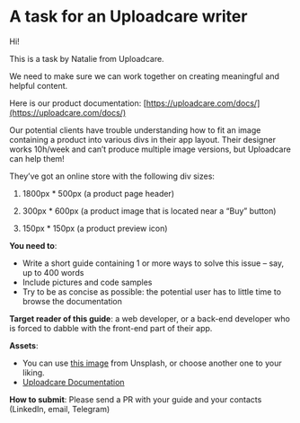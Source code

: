 # A task for an Uploadcare writer

Hi! 

This is a task by Natalie from Uploadcare.

We need to make sure we can work together on creating meaningful and helpful content.

Here is our product documentation: [https://uploadcare.com/docs/](https://uploadcare.com/docs/)

Our potential clients have trouble understanding how to fit an image containing a product into various divs in their app layout. Their designer works 10h/week and can’t produce multiple image versions, but Uploadcare can help them!

They’ve got an online store with the following div sizes:

1. 1800px * 500px (a product page header)

2. 300px * 600px (a product image that is located near a “Buy” button)

3. 150px * 150px (a product preview icon)

**You need to**:

* Write a short guide containing 1 or more ways to solve this issue – say, up to 400 words
* Include pictures and code samples
* Try to be as concise as possible: the potential user has to little time to browse the documentation

**Target reader of this guide**: a web developer, or a back-end developer who is forced to dabble with the front-end part of their app. 

**Assets**:

* You can use [this image](https://unsplash.com/photos/XWdRIu-Rk_0) from Unsplash, or choose another one to your liking. 
* [Uploadcare Documentation](https://uploadcare.com/docs/)

**How to submit**: Please send a PR with your guide and your contacts (LinkedIn, email, Telegram)